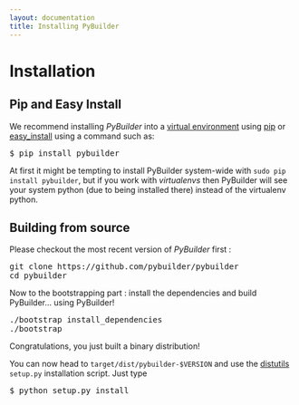 ```yaml
---
layout: documentation
title: Installing PyBuilder
---
```


# Installation

## Pip and Easy Install

We recommend installing *PyBuilder* into a [virtual environment](http://pypi.python.org/pypi/virtualenv) using
[pip](http://pypi.python.org/pypi/pip) or [easy_install](http://packages.python.org/distribute/easy_install.html)
using a command such as:

<pre>$ pip install pybuilder</pre>

<div class="alert alert-warning">
At first it might be tempting to install PyBuilder system-wide with <code>sudo pip install pybuilder</code>,
but if you work with <em>virtualenvs</em> then PyBuilder will see your system python (due to being installed there)
instead of the virtualenv python.
</div>

## Building from source

Please checkout the most recent version of *PyBuilder* first :

<pre>
git clone https://github.com/pybuilder/pybuilder
cd pybuilder
</pre>

Now to the bootstrapping part : install the dependencies and build PyBuilder... using PyBuilder!

<pre>
./bootstrap install_dependencies
./bootstrap
</pre>

Congratulations, you just built a binary distribution!

You can now head to ```target/dist/pybuilder-$VERSION```
and use the [distutils](http://docs.python.org/distutils/index.html) ```setup.py``` installation script.
Just type
<pre>$ python setup.py install</pre>
